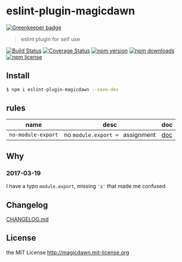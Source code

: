 # eslint-plugin-magicdawn

[![Greenkeeper badge](https://badges.greenkeeper.io/magicdawn/eslint-plugin-magicdawn.svg)](https://greenkeeper.io/)
> eslint plugin for self use

[![Build Status](https://img.shields.io/travis/magicdawn/eslint-plugin-magicdawn.svg?style=flat-square)](https://travis-ci.org/magicdawn/eslint-plugin-magicdawn)
[![Coverage Status](https://img.shields.io/codecov/c/github/magicdawn/eslint-plugin-magicdawn.svg?style=flat-square)](https://codecov.io/gh/magicdawn/eslint-plugin-magicdawn)
[![npm version](https://img.shields.io/npm/v/eslint-plugin-magicdawn.svg?style=flat-square)](https://www.npmjs.com/package/eslint-plugin-magicdawn)
[![npm downloads](https://img.shields.io/npm/dm/eslint-plugin-magicdawn.svg?style=flat-square)](https://www.npmjs.com/package/eslint-plugin-magicdawn)
[![npm license](https://img.shields.io/npm/l/eslint-plugin-magicdawn.svg?style=flat-square)](http://magicdawn.mit-license.org)

## Install
```sh
$ npm i eslint-plugin-magicdawn --save-dev
```

## rules

|name|desc|doc|
|----|----|---|
| `no-module-export` | no `module.export = ` assignment | [doc](docs/rules/no-module-export.md) |


## Why

### 2017-03-19
I have a typo `module.export`, missing `'s'` that made me confused

## Changelog
[CHANGELOG.md](CHANGELOG.md)

## License
the MIT License http://magicdawn.mit-license.org